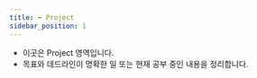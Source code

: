 ```yaml
---
title: ➡️ Project
sidebar_position: 1
---
```

- 이곳은 Project 영역입니다.
- 목표와 데드라인이 명확한 일 또는 현재 공부 중인 내용을 정리합니다.
